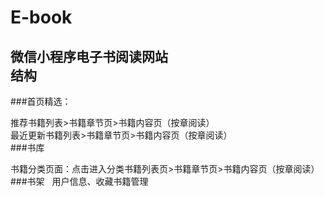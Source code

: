 # E-book
微信小程序电子书阅读网站</br>
结构  
---
###首页精选： 

推荐书籍列表>书籍章节页>书籍内容页（按章阅读）</br>
最近更新书籍列表>书籍章节页>书籍内容页（按章阅读）</br>
###书库

书籍分类页面：点击进入分类书籍列表页>书籍章节页>书籍内容页（按章阅读）</br>
###书架  
用户信息、收藏书籍管理
